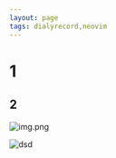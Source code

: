 ```yaml
---
layout: page
tags: dialyrecord,neovim
---
```

# 1
## 2
![img.png](http://img.adgainai.com/2109251912121938-0-lp.jpg)

![dsd](http://img.adgainai.com/images/20231209/80a5b5d0b81e4efd8aeeb9dfc41032a3.png?imageView2/0/interlace/1/q/50|imageslim)